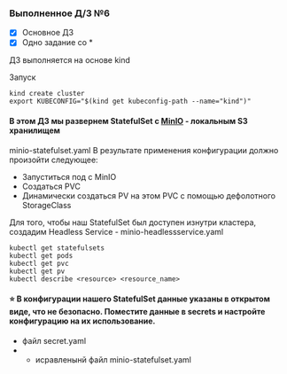 ### Выполненное Д/З №6

- [x] Основное ДЗ
- [x] Одно задание со *

ДЗ выполняется на основе kind

Запуск 
```
kind create cluster
export KUBECONFIG="$(kind get kubeconfig-path --name="kind")"
```
#### В этом ДЗ мы развернем StatefulSet c [MinIO](https://min.io/) - локальным S3 хранилищем
minio-statefulset.yaml
В результате применения конфигурации должно произойти следующее:
- Запуститься под с MinIO
- Создаться PVC
- Динамически создаться PV на этом PVC с помощью дефолотного StorageClass

Для того, чтобы наш StatefulSet был доступен изнутри кластера, создадим Headless Service - minio-headlessservice.yaml 
```
kubectl get statefulsets
kubectl get pods
kubectl get pvc
kubectl get pv
kubectl describe <resource> <resource_name>
```

#### ⭐ В конфигурации нашего StatefulSet данные указаны в открытом виде, что не безопасно. Поместите данные в secrets и настройте конфигурацию на их использование.
- файл secret.yaml
- + исравленынй файл minio-statefulset.yaml